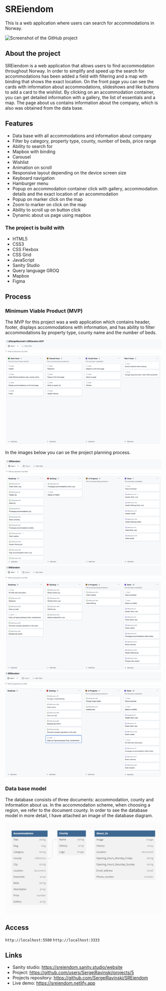 # SREiendom

This is a web application where users can search for accommodations in Norway.

![Screenshot of the GitHub project](/_app/assets/images/sreiendom_screenshot.png)

## About the project

SREiendom is a web application that allows users to find accommodation throughout Norway. In order to simplify and speed up the search for accommodations has been added a field with filtering and a map with binding that shows the exact location. On the front page you can see the cards with information about accommodations, slideshows and like buttons to add a card to the wishlist. By clicking on an accommodation container, you can get detailed information with a gallery, the list of essentials and a map. The page about us contains information about the company, which is also was obtained from the data base.

## Features

-   Data base with all accommodations and information about company
-   Filter by category, property type, county, number of beds, price range
-   Ability to search for
-   Mapbox with binding
-   Carousel
-   Wishlist
-   Animation on scroll
-   Responsive layout depending on the device screen size
-   Keyboard navigation
-   Hamburger menu
-   Popup on accommodation container click with gallery, accommodation details and the exact location of an accommodation
-   Popup on marker click on the map
-   Zoom to marker on click on the map
-   Ability to scroll up on button click
-   Dynamic about us page using mapbox

### The project is build with

-   HTML5
-   CSS3
-   CSS Flexbox
-   CSS Grid
-   JavaScript
-   Sanity Studio
-   Query language GROQ
-   Mapbox
-   Figma

## Process

### Minimum Viable Product (MVP)

The MVP for this project was a web application which contains header, footer, displays accommodations with information, and has ability to filter accommodations by property type, county name and the number of beds.

![MVP](/_app/assets/images/mvp.jpeg)

In the images below you can se the project planning process.

![Screenshot of the GitHub project](/_app/assets/images/github_project_first.jpeg)
![Screenshot of the GitHub project](/_app/assets/images/github_project_second.jpeg)
![Screenshot of the GitHub project](/_app/assets/images/github_project_third.jpeg)

### Data base model

The database consists of three documents: accommodation, county and information about us. In the accommodation scheme, when choosing a region, we refer to the document county. In order to see the database model in more detail, I have attached an image of the database diagram.

![Data base model](/_app/assets/images/data_base_model.jpeg)

## Access

`http://localhost:5500`
`http://localhost:3333`

## Links

-   Sanity studio: https://sreiendom.sanity.studio/website
-   Project: https://github.com/users/SergeiRavinski/projects/5
-   Projects repository: https://github.com/SergeiRavinski/SREiendom
-   Live demo: https://sreiendom.netlify.app
